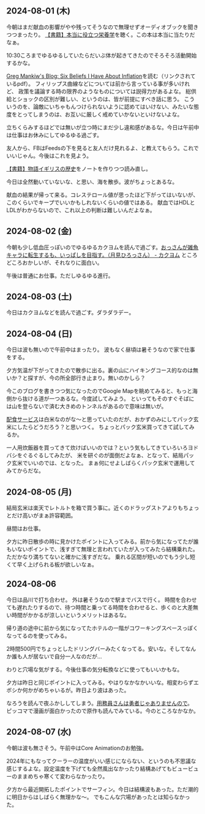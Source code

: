 ## 2024-08-01 (木)

今朝はまだ献血の影響がやや残ってそうなので無理せずオーディオブックを聞きつつまったり。
[【書籍】本当に役立つ栄養学](%E3%80%90%E6%9B%B8%E7%B1%8D%E3%80%91%E6%9C%AC%E5%BD%93%E3%81%AB%E5%BD%B9%E7%AB%8B%E3%81%A4%E6%A0%84%E9%A4%8A%E5%AD%A6)を聴く。この本は本当に当たりだなぁ。

10:30ころまでゆるゆるしていたらだいぶ体が起きてきたのでそろそろ活動開始するかな。

[Greg Mankiw's Blog: Six Beliefs I Have About Inflation](https://gregmankiw.blogspot.com/2024/07/six-beliefs-i-have-about-inflation.html)を読む（リンクされているpdf）。
フィリップス曲線などについては前から言っている事が多いけれど、
政策を議論する時の限界のようなものについては説得力があるよな。
総供給とショックの区別が難しい、というのは、皆が前提にすべき話に思う。
こういうのを、論敵にいちゃもんつけられないように認めてはいけない、みたいな態度をとってしまうのは、お互いに厳しく戒めていかないといけないよな。

立ちくらみするほどでは無いが立つ時にまだ少し違和感があるな。今日は午前中は仕事はお休みにしてゆるゆる過ごす。

友人から、FBはFeedsの下を見ると友人だけ見れるよ、と教えてもらう。これでいいじゃん。今後はこれを見よう。

[【書籍】物語イギリスの歴史](%E3%80%90%E6%9B%B8%E7%B1%8D%E3%80%91%E7%89%A9%E8%AA%9E%E3%82%A4%E3%82%AE%E3%83%AA%E3%82%B9%E3%81%AE%E6%AD%B4%E5%8F%B2)をノートを作りつつ読み直し。

今日は全然動いていないな、と思い、海を散歩。波がちょっとあるな。

献血の結果が帰って来る。コレステロール値が思ったほど下がってはいないが、このくらいでキープでいいかもしれないくらいの値ではある。
献血ではHDLとLDLがわからないので、これ以上の判断は難しいんだよなぁ。

## 2024-08-02 (金)

今朝も少し低血圧っぽいのでゆるゆるカクヨムを読んで過ごす。[おっさんが雑魚キャラに転生するも、いっぱしを目指す。（月見ひろっさん） - カクヨム](https://kakuyomu.jp/works/16816700427075417097)
ところどころおかしいが、それなりに面白い。

午後は普通にお仕事。ただしゆるゆる進行。

## 2024-08-03 (土)

今日はカクヨムなどを読んで過ごす。ダラダラデー。

## 2024-08-04 (日)

今日は波も無いので午前中はまったり。
波もなく昼頃は暑そうなので家で仕事をする。

夕方気温が下がってきたので散歩に出る。裏の山にハイキングコース的なのは無いか？と探すが、今の所全部行き止まり。無いのかしら？

今このブログを書きつつ気になったのでGoogle Mapを眺めてみると、もっと海側から抜ける道が一つあるな。今度試してみよう。
といってもそのすぐそばには山を登らないで済む大きめのトンネルがあるので意味は無いが。

[配食サービス](%E9%85%8D%E9%A3%9F%E3%82%B5%E3%83%BC%E3%83%93%E3%82%B9)は白米なのがな〜と思っていたのだが、おかずのみにしてパック玄米にしたらどうだろう？と思いつく。
ちょっとパック玄米買ってきて試してみるか。

一人用炊飯器を買ってきて炊けばいいのでは？という気もしてきていろいろヨドバシをぐるぐるしてみたが、
米を研ぐのが面倒だよなぁ、となって、結局パック玄米でいいのでは、となった。
まぁ何にせよしばらくパック玄米で運用してみてからだな。

## 2024-08-05 (月)

結局玄米は楽天でレトルトを箱で買う事に。近くのドラッグストアよりもちょっとだけ高いがまぁ許容範囲。

昼間はお仕事。

夕方に昨日散歩の時に見かけたポイントに入ってみる。前から気になってたが誰もいないポイントで、浅すぎて無理と言われていたが入ってみたら結構乗れた。
ただかなり満ちてないと確かに浅すぎだな。
乗れる区間が短いのでもう少し短くて早く上げられる板が欲しいなぁ。

## 2024-08-06

今日は品川で打ち合わせ。
外は暑そうなので駅までバスで行く。
時間を合わせても遅れたりするので、待つ時間と乗ってる時間を合わせると、歩くのと大差無い時間がかかるが涼しいというメリットはあるな。

帰り道の途中に前から気になってたホテルの一階がコワーキングスペースっぽくなってるのを使ってみる。

2時間500円でちょっとしたドリングバーみたくなってる。安いな。そしてなんか誰も人が居ないで自分一人なのだが…

わりと穴場な気がする。今後仕事の気分転換などに使ってもいいかもな。

夕方は昨日と同じポイントに入ってみる。やはりなかなかいいな。相変わらずエボシか何かがめちゃいるが。昨日より波はあった。

なろうを読んで夜ふかししてしまう。[用務員さんは勇者じゃありませんので](https://ncode.syosetu.com/n4202cb/)。
ピッコマで漫画が面白かったので原作も読んでみている。今のところなかなか。

## 2024-08-07 (水)

今朝は波も無さそう。午前中はCore Animationのお勉強。

2024年にもなってクーラーの温度がいい感じにならない、というのも不思議な感じするよな。設定温度を下げても全然風出なかったり結構あげてもビュービューのままめちゃ寒くて変わらなかったり。

夕方から最近開拓したポイントでサーフィン。今日は結構波もあった。ただ潮的に明日からはしばらく無理かな〜。
でもこんな穴場があったとは知らなかった。